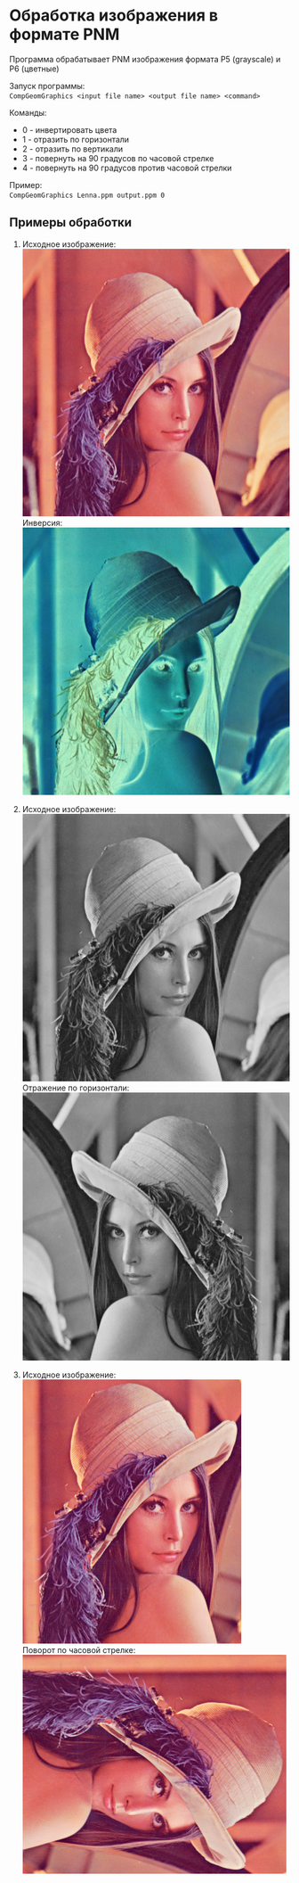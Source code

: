 # Обработка изображения в формате PNM

Программа обрабатывает PNM изображения формата P5 (grayscale) и P6 (цветные)

Запуск программы:  
`CompGeomGraphics <input file name> <output file name> <command>`

Команды:
* 0 - инвертировать цвета
* 1 - отразить по горизонтали
* 2 - отразить по вертикали
* 3 - повернуть на 90 градусов по часовой стрелке
* 4 - повернуть на 90 градусов против часовой стрелки

Пример:  
`CompGeomGraphics Lenna.ppm output.ppm 0`

## Примеры обработки
1. Исходное изображение:  
![Initial image](../Lab1/img/png/Lenna.png)  
Инверсия:  
![Result](../Lab1/img/png/Lenna_invert.png)

2. Исходное изображение:  
![Initial image](../Lab1/img/png/Lenna_grayscale.png)  
Отражение по горизонтали:  
![Result](../Lab1/img/png/Lenna_mirror.png)

3. Исходное изображение:  
![Initial image](../Lab1/img/png/Lenna_cut.png)  
Поворот по часовой стрелке:  
![Result](../Lab1/img/png/Lenna_turned.png)
